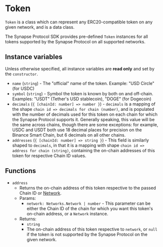 # Token

`Token` is a class which can represent any ERC20-compatible token on any given network, and is a data class.

The Synapse Protocol SDK provides pre-defined `Token` instances for all tokens supported by the Synapse Protocol on all supported networks.

## Instance variables

Unless otherwise specified, all instance variables are **read only** and set by the `constructor`.

- `name` (`string`) - The "official" name of the token. Example: "USD Circle" (for USDC)
- `symbol` (`string`) - Symbol the token is known by both on and off-chain. Examples: "USDT" (Tether's USD stablecoin), "DOGE" (for Dogecoin)
- `decimals` (`{ [chainId: number] => number }`) - `decimals` is a mapping of the shape `chain id => decimals for chain (number)`, and is populated with the number of decimals
    used for this token on each chain for which the Synapse Protocol supports it. Generally speaking, this value will be the same across chains,
    though there are some exceptions: for example, USDC and USDT both use 18 decimal places for precision on the Binance Smart Chain, but 6 decimals
    on all other chains.
- `addresses` (`{ [chainId: number] => string }`) - This field is similarly shaped to `decimals`, in that it is a mapping with shape `chain id => address for chain (string)`,
    containing the on-chain addresses of this token for respective Chain ID values.

## Functions 

- `address`
  - Returns the on-chain address of this token respective to the passed Chain ID or [Network](../networks/Networks.md).
  - Params:
    - `network: Networks.Network | number` - This parameter can be either the Chain ID of the chain for which you want this token's on-chain address, or a `Network` instance.
  - Returns:
    - `string`
    - The on-chain address of this token respective to `network`, or `null` if the token is not supported by the Synapse Protocol on the given network. 